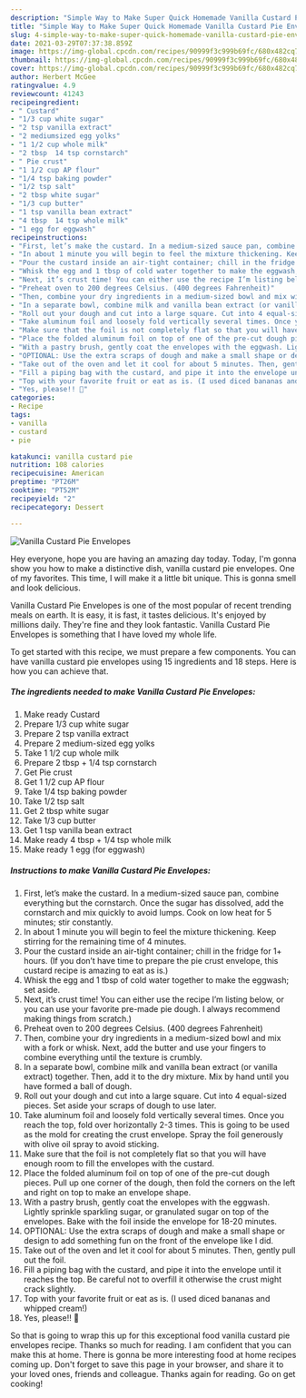 ```yaml
---
description: "Simple Way to Make Super Quick Homemade Vanilla Custard Pie Envelopes"
title: "Simple Way to Make Super Quick Homemade Vanilla Custard Pie Envelopes"
slug: 4-simple-way-to-make-super-quick-homemade-vanilla-custard-pie-envelopes
date: 2021-03-29T07:37:38.859Z
image: https://img-global.cpcdn.com/recipes/90999f3c999b69fc/680x482cq70/vanilla-custard-pie-envelopes-recipe-main-photo.jpg
thumbnail: https://img-global.cpcdn.com/recipes/90999f3c999b69fc/680x482cq70/vanilla-custard-pie-envelopes-recipe-main-photo.jpg
cover: https://img-global.cpcdn.com/recipes/90999f3c999b69fc/680x482cq70/vanilla-custard-pie-envelopes-recipe-main-photo.jpg
author: Herbert McGee
ratingvalue: 4.9
reviewcount: 41243
recipeingredient:
- " Custard"
- "1/3 cup white sugar"
- "2 tsp vanilla extract"
- "2 mediumsized egg yolks"
- "1 1/2 cup whole milk"
- "2 tbsp  14 tsp cornstarch"
- " Pie crust"
- "1 1/2 cup AP flour"
- "1/4 tsp baking powder"
- "1/2 tsp salt"
- "2 tbsp white sugar"
- "1/3 cup butter"
- "1 tsp vanilla bean extract"
- "4 tbsp  14 tsp whole milk"
- "1 egg for eggwash"
recipeinstructions:
- "First, let’s make the custard. In a medium-sized sauce pan, combine everything but the cornstarch. Once the sugar has dissolved, add the cornstarch and mix quickly to avoid lumps. Cook on low heat for 5 minutes; stir constantly."
- "In about 1 minute you will begin to feel the mixture thickening. Keep stirring for the remaining time of 4 minutes."
- "Pour the custard inside an air-tight container; chill in the fridge for 1+ hours. (If you don’t have time to prepare the pie crust envelope, this custard recipe is amazing to eat as is.)"
- "Whisk the egg and 1 tbsp of cold water together to make the eggwash; set aside."
- "Next, it’s crust time! You can either use the recipe I’m listing below, or you can use your favorite pre-made pie dough. I always recommend making things from scratch.)"
- "Preheat oven to 200 degrees Celsius. (400 degrees Fahrenheit)"
- "Then, combine your dry ingredients in a medium-sized bowl and mix with a fork or whisk. Next, add the butter and use your fingers to combine everything until the texture is crumbly."
- "In a separate bowl, combine milk and vanilla bean extract (or vanilla extract) together. Then, add it to the dry mixture. Mix by hand until you have formed a ball of dough."
- "Roll out your dough and cut into a large square. Cut into 4 equal-sized pieces. Set aside your scraps of dough to use later."
- "Take aluminum foil and loosely fold vertically several times. Once you reach the top, fold over horizontally 2-3 times. This is going to be used as the mold for creating the crust envelope. Spray the foil generously with olive oil spray to avoid sticking."
- "Make sure that the foil is not completely flat so that you will have enough room to fill the envelopes with the custard."
- "Place the folded aluminum foil on top of one of the pre-cut dough pieces. Pull up one corner of the dough, then fold the corners on the left and right on top to make an envelope shape."
- "With a pastry brush, gently coat the envelopes with the eggwash. Lightly sprinkle sparkling sugar, or granulated sugar on top of the envelopes. Bake with the foil inside the envelope for 18-20 minutes."
- "OPTIONAL: Use the extra scraps of dough and make a small shape or design to add something fun on the front of the envelope like I did."
- "Take out of the oven and let it cool for about 5 minutes. Then, gently pull out the foil."
- "Fill a piping bag with the custard, and pipe it into the envelope until it reaches the top. Be careful not to overfill it otherwise the crust might crack slightly."
- "Top with your favorite fruit or eat as is. (I used diced bananas and whipped cream!)"
- "Yes, please!! 🤤"
categories:
- Recipe
tags:
- vanilla
- custard
- pie

katakunci: vanilla custard pie 
nutrition: 108 calories
recipecuisine: American
preptime: "PT26M"
cooktime: "PT52M"
recipeyield: "2"
recipecategory: Dessert

---
```



![Vanilla Custard Pie Envelopes](https://img-global.cpcdn.com/recipes/90999f3c999b69fc/680x482cq70/vanilla-custard-pie-envelopes-recipe-main-photo.jpg)

Hey everyone, hope you are having an amazing day today. Today, I'm gonna show you how to make a distinctive dish, vanilla custard pie envelopes. One of my favorites. This time, I will make it a little bit unique. This is gonna smell and look delicious.



Vanilla Custard Pie Envelopes is one of the most popular of recent trending meals on earth. It is easy, it is fast, it tastes delicious. It's enjoyed by millions daily. They're fine and they look fantastic. Vanilla Custard Pie Envelopes is something that I have loved my whole life.


To get started with this recipe, we must prepare a few components. You can have vanilla custard pie envelopes using 15 ingredients and 18 steps. Here is how you can achieve that.

<!--inarticleads1-->

##### The ingredients needed to make Vanilla Custard Pie Envelopes:

1. Make ready  Custard
1. Prepare 1/3 cup white sugar
1. Prepare 2 tsp vanilla extract
1. Prepare 2 medium-sized egg yolks
1. Take 1 1/2 cup whole milk
1. Prepare 2 tbsp + 1/4 tsp cornstarch
1. Get  Pie crust
1. Get 1 1/2 cup AP flour
1. Take 1/4 tsp baking powder
1. Take 1/2 tsp salt
1. Get 2 tbsp white sugar
1. Take 1/3 cup butter
1. Get 1 tsp vanilla bean extract
1. Make ready 4 tbsp + 1/4 tsp whole milk
1. Make ready 1 egg (for eggwash)




<!--inarticleads2-->

##### Instructions to make Vanilla Custard Pie Envelopes:

1. First, let’s make the custard. In a medium-sized sauce pan, combine everything but the cornstarch. Once the sugar has dissolved, add the cornstarch and mix quickly to avoid lumps. Cook on low heat for 5 minutes; stir constantly.
1. In about 1 minute you will begin to feel the mixture thickening. Keep stirring for the remaining time of 4 minutes.
1. Pour the custard inside an air-tight container; chill in the fridge for 1+ hours. (If you don’t have time to prepare the pie crust envelope, this custard recipe is amazing to eat as is.)
1. Whisk the egg and 1 tbsp of cold water together to make the eggwash; set aside.
1. Next, it’s crust time! You can either use the recipe I’m listing below, or you can use your favorite pre-made pie dough. I always recommend making things from scratch.)
1. Preheat oven to 200 degrees Celsius. (400 degrees Fahrenheit)
1. Then, combine your dry ingredients in a medium-sized bowl and mix with a fork or whisk. Next, add the butter and use your fingers to combine everything until the texture is crumbly.
1. In a separate bowl, combine milk and vanilla bean extract (or vanilla extract) together. Then, add it to the dry mixture. Mix by hand until you have formed a ball of dough.
1. Roll out your dough and cut into a large square. Cut into 4 equal-sized pieces. Set aside your scraps of dough to use later.
1. Take aluminum foil and loosely fold vertically several times. Once you reach the top, fold over horizontally 2-3 times. This is going to be used as the mold for creating the crust envelope. Spray the foil generously with olive oil spray to avoid sticking.
1. Make sure that the foil is not completely flat so that you will have enough room to fill the envelopes with the custard.
1. Place the folded aluminum foil on top of one of the pre-cut dough pieces. Pull up one corner of the dough, then fold the corners on the left and right on top to make an envelope shape.
1. With a pastry brush, gently coat the envelopes with the eggwash. Lightly sprinkle sparkling sugar, or granulated sugar on top of the envelopes. Bake with the foil inside the envelope for 18-20 minutes.
1. OPTIONAL: Use the extra scraps of dough and make a small shape or design to add something fun on the front of the envelope like I did.
1. Take out of the oven and let it cool for about 5 minutes. Then, gently pull out the foil.
1. Fill a piping bag with the custard, and pipe it into the envelope until it reaches the top. Be careful not to overfill it otherwise the crust might crack slightly.
1. Top with your favorite fruit or eat as is. (I used diced bananas and whipped cream!)
1. Yes, please!! 🤤




So that is going to wrap this up for this exceptional food vanilla custard pie envelopes recipe. Thanks so much for reading. I am confident that you can make this at home. There is gonna be more interesting food at home recipes coming up. Don't forget to save this page in your browser, and share it to your loved ones, friends and colleague. Thanks again for reading. Go on get cooking!
